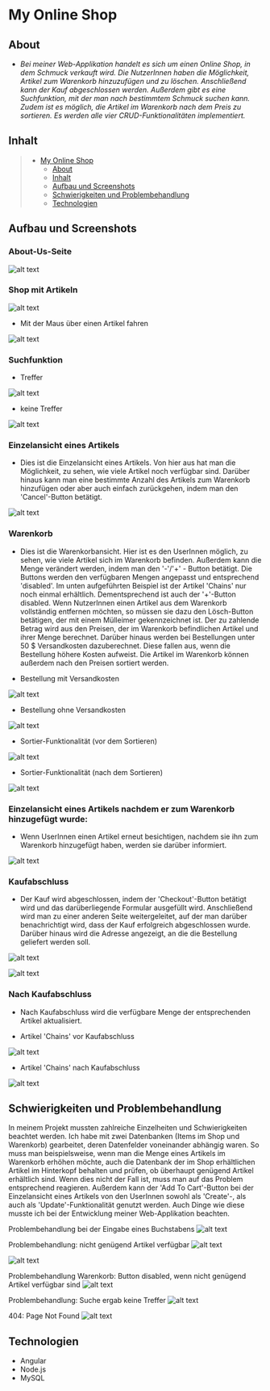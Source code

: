 # My Online Shop

## About

* *Bei meiner Web-Applikation handelt es sich um einen Online Shop, in dem Schmuck verkauft wird. Die NutzerInnen haben die Möglichkeit, Artikel zum Warenkorb hinzuzufügen und zu löschen. Anschließend kann der Kauf abgeschlossen werden. Außerdem gibt es eine Suchfunktion, mit der man nach bestimmtem Schmuck suchen kann. Zudem ist es möglich, die Artikel im Warenkorb nach dem Preis zu sortieren.
Es werden alle vier CRUD-Funktionalitäten implementiert.*



## Inhalt

> * [My Online Shop](#My-Online-Shop)
>   * [About](#about--synopsis)
>   * [Inhalt](#inhalt)
>   * [Aufbau und Screenshots](#aufbau-und-screenshots)
>   * [Schwierigkeiten und Problembehandlung](#schwierigkeiten-und-problembehandlung)
>   * [Technologien](#technologien)


## Aufbau und Screenshots

### About-Us-Seite

![alt text](./screenshots/about-us-page.png)


### Shop mit Artikeln

![alt text](./screenshots/shop-items-1.png)


* Mit der Maus über einen Artikel fahren

![alt text](./screenshots/shop-items-2-hover.png)

### Suchfunktion

* Treffer

![alt text](./screenshots/search-with-results.png)

* keine Treffer

![alt text](./screenshots/search-no-results.png)


### Einzelansicht eines Artikels

* Dies ist die Einzelansicht eines Artikels. Von hier aus hat man die Möglichkeit,
zu sehen, wie viele Artikel noch verfügbar sind. Darüber hinaus kann man eine bestimmte Anzahl des Artikels zum Warenkorb hinzufügen oder aber auch einfach zurückgehen, indem man den 'Cancel'-Button betätigt.


![alt text](./screenshots/einzelansicht-white-butterfly.png)

### Warenkorb
* Dies ist die Warenkorbansicht. Hier ist es den UserInnen möglich, zu sehen, wie viele Artikel sich im Warenkorb befinden. Außerdem kann die Menge verändert werden, indem man den '-'/'+' - Button betätigt. Die Buttons werden den verfügbaren Mengen angepasst und entsprechend 'disabled'. Im unten aufgeführten Beispiel ist der Artikel 'Chains' nur noch einmal erhältlich. Dementsprechend ist auch der '+'-Button disabled. Wenn NutzerInnen einen Artikel aus dem Warenkorb vollständig entfernen möchten, so müssen sie dazu den Lösch-Button betätigen, der mit einem Mülleimer gekennzeichnet ist.
Der zu zahlende Betrag wird aus den Preisen, der im Warenkorb befindlichen Artikel und ihrer Menge berechnet. Darüber hinaus werden bei Bestellungen unter 50 $ Versandkosten dazuberechnet. Diese fallen aus, wenn die Bestellung höhere Kosten aufweist.
Die  Artikel im Warenkorb können außerdem nach den Preisen sortiert werden.

* Bestellung mit Versandkosten

![alt text](./screenshots/cart-with-shipping.png)

* Bestellung ohne Versandkosten

![alt text](./screenshots/cart-without-shipping.png)

* Sortier-Funktionalität (vor dem Sortieren)

![alt text](./screenshots/vor-sortieren.png)

* Sortier-Funktionalität (nach dem Sortieren)

![alt text](./screenshots/nach-sortieren-2.png)




### Einzelansicht eines Artikels nachdem er zum Warenkorb hinzugefügt wurde:

* Wenn UserInnen einen Artikel erneut besichtigen, nachdem sie ihn zum Warenkorb hinzugefügt haben, werden sie darüber informiert.


![alt text](./screenshots/chains-einzelansicht-2.png)

### Kaufabschluss

* Der Kauf wird abgeschlossen, indem der 'Checkout'-Button betätigt wird und das darüberliegende Formular ausgefüllt wird.
Anschließend wird man zu einer anderen Seite weitergeleitet, auf der man darüber benachrichtigt wird, dass der Kauf erfolgreich abgeschlossen wurde. Darüber hinaus wird die Adresse angezeigt, an die die Bestellung geliefert werden soll.
  
![alt text](./screenshots/checkout-form.png)

![alt text](./screenshots/checkout.png)

### Nach Kaufabschluss

* Nach Kaufabschluss wird die verfügbare Menge der entsprechenden Artikel aktualisiert.
  
* Artikel 'Chains' vor Kaufabschluss

![alt text](./screenshots/chains-vorher.png)

* Artikel 'Chains' nach Kaufabschluss

![alt text](./screenshots/chains-nachher.png)



## Schwierigkeiten und Problembehandlung

In meinem Projekt mussten zahlreiche Einzelheiten und Schwierigkeiten beachtet werden.
Ich habe mit zwei Datenbanken (Items im Shop und Warenkorb) gearbeitet, deren Datenfelder voneinander abhängig waren.
So muss man beispielsweise, wenn man die Menge eines Artikels im Warenkorb erhöhen möchte, auch die Datenbank der im Shop erhältlichen Artikel im Hinterkopf behalten und prüfen, 
ob überhaupt genügend Artikel erhältlich sind. Wenn dies nicht der Fall ist, muss man auf das Problem entsprechend reagieren. Außerdem kann der 'Add To Cart'-Button bei der Einzelansicht eines Artikels von den UserInnen sowohl als 'Create'-,  als auch als 'Update'-Funktionalität genutzt werden. Auch Dinge wie diese musste ich bei der Entwicklung meiner Web-Applikation beachten.

Problembehandlung bei der Eingabe eines Buchstabens
![alt text](./screenshots/eingabe-buchstabe.png)

Problembehandlung: nicht genügend Artikel verfügbar
![alt text](./screenshots/nicht-genügend-Artikel-1.png)

![alt text](./screenshots/nicht-genügend-artikel-erhältlich-2.png)

Problembehandlung Warenkorb: Button disabled, wenn nicht genügend Artikel verfügbar sind
![alt text](./screenshots/button-disabled.png)

Problembehandlung: Suche ergab keine Treffer
![alt text](./screenshots/search-no-results.png)

404: Page Not Found
![alt text](./screenshots/404_error.png)



## Technologien

* Angular
* Node.js
* MySQL


